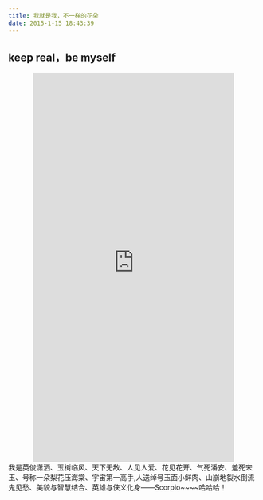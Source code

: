 ```yaml
---
title: 我就是我，不一样的花朵
date: 2015-1-15 18:43:39
---
```

## keep real，be myself
<iframe style="display:block; margin:0 auto;" height=20% width=80% src='http://player.youku.com/embed/XMTg5MTYwMDEyMA==' frameborder=0 ''></iframe>
我是英俊潇洒、玉树临风、天下无敌、人见人爱、花见花开、气死潘安、羞死宋玉、号称一朵梨花压海棠、宇宙第一高手,人送绰号玉面小鲜肉、山崩地裂水倒流鬼见愁、美貌与智慧结合、英雄与侠义化身——Scorpio~~~~哈哈哈！